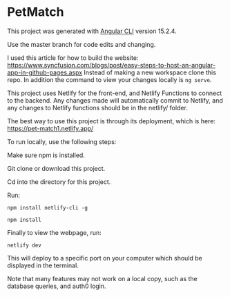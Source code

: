 # PetMatch

This project was generated with [Angular CLI](https://github.com/angular/angular-cli) version 15.2.4.

Use the master branch for code edits and changing.

I used this article for how to build the website: https://www.syncfusion.com/blogs/post/easy-steps-to-host-an-angular-app-in-github-pages.aspx
Instead of making a new workspace clone this repo.
In addition the command to view your changes locally is `ng serve`.

This project uses Netlify for the front-end, and Netlify Functions to connect to the backend. Any changes made will automatically commit to Netlify, and any changes to Netlify functions should be in the netlify/ folder.

The best way to use this project is through its deployment, which is here: https://pet-match1.netlify.app/

To run locally, use the following steps:

Make sure npm is installed.

Git clone or download this project.

Cd into the directory for this project.

Run:

`npm install netlify-cli -g`

`npm install`

Finally to view the webpage, run:

`netlify dev`

This will deploy to a specific port on your computer which should be displayed in the terminal.

Note that many features may not work on a local copy, such as the database queries, and auth0 login.
